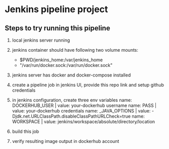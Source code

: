 # Jenkins pipeline project
## Steps to try running this pipeline
1. local jenkins server running
2. jenkins container should have following two volume mounts:

   - $PWD/jenkins_home:/var/jenkins_home
   - "/var/run/docker.sock:/var/run/docker.sock"

3. jenkins server has docker and docker-compose installed
4. create a pipeline job in jenkins UI, provide this repo link and setup github credentials
5. in jenkins configuration, create three env variables
   name: DOCKERHUB_USER | value: your-dockerhub username
   name: PASS | value: your-dockerhub credentials
   name: _JAVA_OPTIONS | value: -Djdk.net.URLClassPath.disableClassPathURLCheck=true
   name: WORKSPACE | value: jenkins/workspace/absolute/directory/location
6. build this job
7. verify resulting image output in dockerhub account
